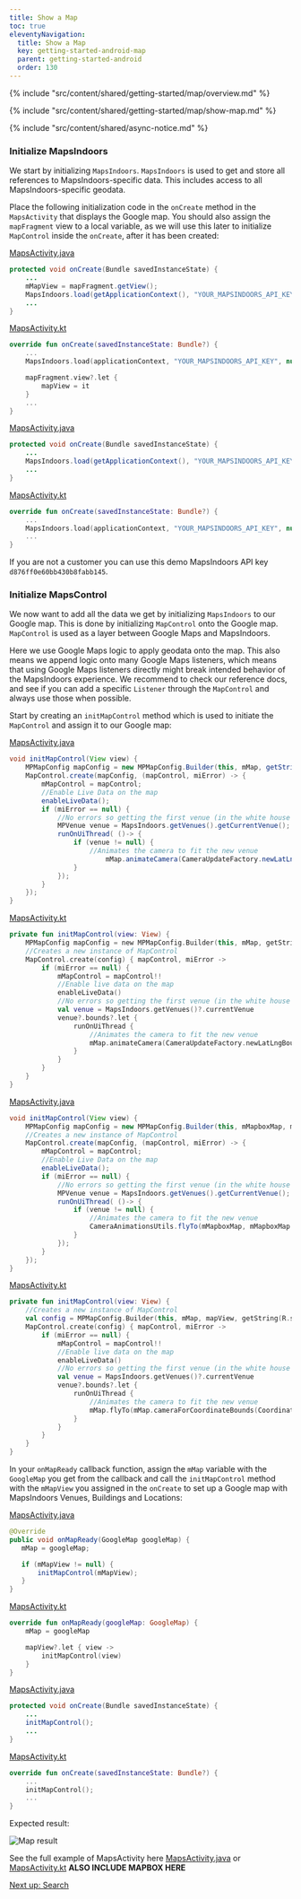 ```yaml
---
title: Show a Map
toc: true
eleventyNavigation:
  title: Show a Map
  key: getting-started-android-map
  parent: getting-started-android
  order: 130
---
```


<!-- Overview -->
{% include "src/content/shared/getting-started/map/overview.md" %}

<!-- Set up MapsIndoors -->
{% include "src/content/shared/getting-started/map/show-map.md" %}

<!-- Overview -->
{% include "src/content/shared/async-notice.md" %}

### Initialize MapsIndoors

We start by initializing `MapsIndoors`. `MapsIndoors` is used to get and store all references to MapsIndoors-specific data. This includes access to all MapsIndoors-specific geodata.

Place the following initialization code in the `onCreate` method in the `MapsActivity` that displays the Google map. You should also assign the `mapFragment` view to a local variable, as we will use this later to initialize `MapControl` inside the `onCreate`, after it has been created:

<mi-tabs>
<mi-tab label="Java-Google" tab-for="java-google"></mi-tab>
<mi-tab label="Kotlin-Google" tab-for="kotlin-google"></mi-tab>
<mi-tab label="Java-Mapbox" tab-for="java-Mapbox"></mi-tab>
<mi-tab label="Kotlin-Mapbox" tab-for="kotlin-Mapbox"></mi-tab>
<mi-tab-panel id="java-google">
<a href="https://github.com/MapsPeople/MapsIndoors-Getting-Started-Android/blob/master/app/src/main/java/com/example/mapsindoorsgettingstarted/MapsActivity.java#L60-L65">MapsActivity.java</a>

```java
protected void onCreate(Bundle savedInstanceState) {
    ...
    mMapView = mapFragment.getView();
    MapsIndoors.load(getApplicationContext(), "YOUR_MAPSINDOORS_API_KEY", null);
    ...
}
```

</mi-tab-panel>
<mi-tab-panel id="kotlin-google">
<a href="https://github.com/MapsPeople/MapsIndoors-Getting-Started-Android-Kotlin/blob/main/app/src/main/java/com/example/mapsindoorsgettingstartedkotlin/MapsActivity.kt#L50-L55">MapsActivity.kt</a>

```kotlin
override fun onCreate(savedInstanceState: Bundle?) {
    ...
    MapsIndoors.load(applicationContext, "YOUR_MAPSINDOORS_API_KEY", null)

    mapFragment.view?.let {
        mapView = it
    }
    ...
}
```

</mi-tab-panel>
<mi-tab-panel id="java-Mapbox">
<a href="https://github.com/MapsPeople/MapsIndoors-Getting-Started-Android/blob/master/app/src/main/java/com/example/mapsindoorsgettingstarted/MapsActivity.java#L60-L65">MapsActivity.java</a>

```java
protected void onCreate(Bundle savedInstanceState) {
    ...
    MapsIndoors.load(getApplicationContext(), "YOUR_MAPSINDOORS_API_KEY", null);
    ...
}
```

</mi-tab-panel>
<mi-tab-panel id="kotlin-Mapbox">
<a href="https://github.com/MapsPeople/MapsIndoors-Getting-Started-Android-Kotlin/blob/main/app/src/main/java/com/example/mapsindoorsgettingstartedkotlin/MapsActivity.kt#L50-L55">MapsActivity.kt</a>

```kotlin
override fun onCreate(savedInstanceState: Bundle?) {
    ...
    MapsIndoors.load(applicationContext, "YOUR_MAPSINDOORS_API_KEY", null)
    ...
}
```

</mi-tab-panel>
</mi-tabs>

If you are not a customer you can use this demo MapsIndoors API key `d876ff0e60bb430b8fabb145`.

### Initialize MapsControl

We now want to add all the data we get by initializing `MapsIndoors` to our Google map. This is done by initializing `MapControl` onto the Google map. `MapControl` is used as a layer between Google Maps and MapsIndoors.

Here we use Google Maps logic to apply geodata onto the map. This also means we append logic onto many Google Maps listeners, which means that using Google Maps listeners directly might break intended behavior of the MapsIndoors experience. We recommend to check our reference docs, and see if you can add a specific `Listener` through the `MapControl` and always use those when possible.

Start by creating an `initMapControl` method which is used to initiate the `MapControl` and assign it to our Google map:

<mi-tabs>
<mi-tab label="Java-Google" tab-for="java-google"></mi-tab>
<mi-tab label="Kotlin-Google" tab-for="kotlin-google"></mi-tab>
<mi-tab label="Java-Mapbox" tab-for="java-mapbox"></mi-tab>
<mi-tab label="Kotlin-Mapbox" tab-for="kotlin-mapbox"></mi-tab>
<mi-tab-panel id="java-google">
<a href="https://github.com/MapsPeople/MapsIndoors-Getting-Started-Android/blob/master/app/src/main/java/com/example/mapsindoorsgettingstarted/MapsActivity.java#L135-L168">MapsActivity.java</a>

```java
void initMapControl(View view) {
    MPMapConfig mapConfig = new MPMapConfig.Builder(this, mMap, getString(R.string.google_maps_key), view, true).build();
    MapControl.create(mapConfig, (mapControl, miError) -> {
        mMapControl = mapControl;
        //Enable Live Data on the map
        enableLiveData();
        if (miError == null) {
            //No errors so getting the first venue (in the white house solution the only one)
            MPVenue venue = MapsIndoors.getVenues().getCurrentVenue();
            runOnUiThread( ()-> {
                if (venue != null) {
                    //Animates the camera to fit the new venue
                        mMap.animateCamera(CameraUpdateFactory.newLatLngBounds(LatLngBoundsConverter.toLatLngBounds(venue.getBounds()), 19));
                }
            });
        }
    });
}
```

</mi-tab-panel>
<mi-tab-panel id="kotlin-google">
<a href="https://github.com/MapsPeople/MapsIndoors-Getting-Started-Android-Kotlin/blob/main/app/src/main/java/com/example/mapsindoorsgettingstartedkotlin/MapsActivity.kt#L108-L134">MapsActivity.kt</a>

```kotlin
private fun initMapControl(view: View) {
    MPMapConfig mapConfig = new MPMapConfig.Builder(this, mMap, getString(R.string.google_maps_key), view, true).build();
    //Creates a new instance of MapControl
    MapControl.create(config) { mapControl, miError ->
        if (miError == null) {
            mMapControl = mapControl!!
            //Enable live data on the map
            enableLiveData()
            //No errors so getting the first venue (in the white house solution the only one)
            val venue = MapsIndoors.getVenues()?.currentVenue
            venue?.bounds?.let {
                runOnUiThread {
                    //Animates the camera to fit the new venue
                    mMap.animateCamera(CameraUpdateFactory.newLatLngBounds(LatLngBoundsConverter.toLatLngBounds(it), 19))
                }
            }
        }
    }
}
```

</mi-tab-panel>
<mi-tab-panel id="java-mapbox">
<a href="https://github.com/MapsPeople/MapsIndoors-Getting-Started-Android/blob/master/app/src/main/java/com/example/mapsindoorsgettingstarted/MapsActivity.java#L135-L168">MapsActivity.java</a>

```java
void initMapControl(View view) {
    MPMapConfig mapConfig = new MPMapConfig.Builder(this, mMapboxMap, mMapView, getString(R.string.mapbox_access_token),true).build();
    //Creates a new instance of MapControl
    MapControl.create(mapConfig, (mapControl, miError) -> {
        mMapControl = mapControl;
        //Enable Live Data on the map
        enableLiveData();
        if (miError == null) {
            //No errors so getting the first venue (in the white house solution the only one)
            MPVenue venue = MapsIndoors.getVenues().getCurrentVenue();
            runOnUiThread( ()-> {
                if (venue != null) {
                    //Animates the camera to fit the new venue
                    CameraAnimationsUtils.flyTo(mMapboxMap, mMapboxMap.cameraForCoordinateBounds(CoordinateBoundsConverter.toCoordinateBounds(venue.getBounds()), new EdgeInsets(0,0,0,0), null, null));
                }
            });
        }
    });
}
```

</mi-tab-panel>
<mi-tab-panel id="kotlin-mapbox">
<a href="https://github.com/MapsPeople/MapsIndoors-Getting-Started-Android-Kotlin/blob/main/app/src/main/java/com/example/mapsindoorsgettingstartedkotlin/MapsActivity.kt#L108-L134">MapsActivity.kt</a>

```kotlin
private fun initMapControl(view: View) {
    //Creates a new instance of MapControl
    val config = MPMapConfig.Builder(this, mMap, mapView, getString(R.string.mapbox_access_token),true).build()
    MapControl.create(config) { mapControl, miError ->
        if (miError == null) {
            mMapControl = mapControl!!
            //Enable live data on the map
            enableLiveData()
            //No errors so getting the first venue (in the white house solution the only one)
            val venue = MapsIndoors.getVenues()?.currentVenue
            venue?.bounds?.let {
                runOnUiThread {
                    //Animates the camera to fit the new venue
                    mMap.flyTo(mMap.cameraForCoordinateBounds(CoordinateBoundsConverter.toCoordinateBounds(it)))
                }
            }
        }
    }
}
```

</mi-tab-panel>
</mi-tabs>

In your `onMapReady` callback function, assign the `mMap` variable with the `GoogleMap` you get from the callback and call the `initMapControl` method with the `mMapView` you assigned in the `onCreate` to set up a Google map with MapsIndoors Venues, Buildings and Locations:

<mi-tabs>
<mi-tab label="Java-Google" tab-for="java-google"></mi-tab>
<mi-tab label="Kotlin-Google" tab-for="kotlin-google"></mi-tab>
<mi-tab label="Java-Mapbox" tab-for="java-mapbox"></mi-tab>
<mi-tab label="Kotlin-Mapbox" tab-for="kotlin-mapbox"></mi-tab>
<mi-tab-panel id="java-google">
<a href="https://github.com/MapsIndoors/MapsIndoors-Getting-Started-Android/blob/master/app/src/main/java/com/example/mapsindoorsgettingstarted/MapsActivity.java#L135-L168">MapsActivity.java</a>

```java
@Override
public void onMapReady(GoogleMap googleMap) {
   mMap = googleMap;

   if (mMapView != null) {
       initMapControl(mMapView);
   }
}
```

</mi-tab-panel>
<mi-tab-panel id="kotlin-google">
<a href="https://github.com/MapsIndoors/MapsIndoors-Getting-Started-Android-Kotlin/blob/main/app/src/main/java/com/example/mapsindoorsgettingstartedkotlin/MapsActivity.kt#L108-L134">MapsActivity.kt</a>

```kotlin
override fun onMapReady(googleMap: GoogleMap) {
    mMap = googleMap

    mapView?.let { view ->
        initMapControl(view)
    }
}
```

</mi-tab-panel>
<mi-tab-panel id="java-mapbox">
<a href="https://github.com/MapsIndoors/MapsIndoors-Getting-Started-Android/blob/master/app/src/main/java/com/example/mapsindoorsgettingstarted/MapsActivity.java#L135-L168">MapsActivity.java</a>

```java
protected void onCreate(Bundle savedInstanceState) {
    ...
    initMapControl();
    ...
}
```

</mi-tab-panel>
<mi-tab-panel id="kotlin-mapbox">
<a href="https://github.com/MapsIndoors/MapsIndoors-Getting-Started-Android-Kotlin/blob/main/app/src/main/java/com/example/mapsindoorsgettingstartedkotlin/MapsActivity.kt#L108-L134">MapsActivity.kt</a>

```kotlin
override fun onCreate(savedInstanceState: Bundle?) {
    ...
    initMapControl();
    ...
}
```

</mi-tab-panel>
</mi-tabs>

Expected result:

![Map result](/assets/android/getting-started/map_gif.gif)

See the full example of MapsActivity here [MapsActivity.java](https://github.com/MapsPeople/MapsIndoors-Getting-Started-Android/blob/master/app/src/main/java/com/example/mapsindoorsgettingstarted/MapsActivity.java) or [MapsActivity.kt](https://github.com/MapsPeople/MapsIndoors-Getting-Started-Android-Kotlin/blob/main/app/src/main/java/com/example/mapsindoorsgettingstartedkotlin/MapsActivity.kt) **ALSO INCLUDE MAPBOX HERE**

<p class="next-article"><a class="mi-button mi-button--outline" href="{{ site.url }}/content/getting-started/android/v4/search/">Next up: Search</a></p>
